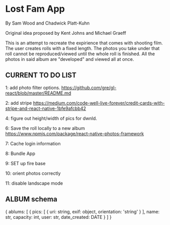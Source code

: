 # Lost Fam App
By Sam Wood and Chadwick Platt-Kuhn


Original idea proposed by Kent Johns and Michael Graeff

This is an attempt to recreate the expirience that comes with shooting film. The user creates rolls with a fixed length. The photos you take under that roll cannot be reproduced/viewed until the whole roll is finished. All the photos in said album are "developed" and viewed all at once.

## CURRENT TO DO LIST


1: add photo filter options. https://github.com/gre/gl-react/blob/master/README.md

2: add stripe https://medium.com/code-well-live-forever/credit-cards-with-stripe-and-react-native-1bfe9afcbb42

4: figure out height/width of pics for dwnld.

6: Save the roll locally to a new album https://www.npmjs.com/package/react-native-photos-framework

7: Cache login information

8: Bundle App

9: SET up fire base

10: orient photos correctly

11: disable landscape mode


## ALBUM schema
  {
    ablums: [
      {
        pics: [
          {
            uri: string,
            exif: object,
            orientation: 'string'
          }
        ],
        name: str,
        capacity: int,
        user: str,
        date_created: DATE
      }
    ]
  }

